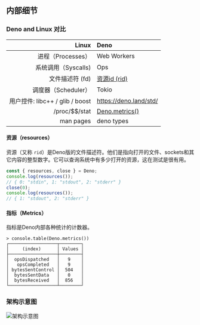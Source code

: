 ## 内部细节

### Deno and Linux 对比

|                       **Linux** | **Deno**                         |
| ------------------------------: | :------------------------------- |
|                进程（Processes） | Web Workers                      |
|              系统调用（Syscalls) | Ops                              |
|                   文件描述符 (fd) | [资源id (rid)](#resources)       |
|              调度器（Scheduler） | Tokio                            |
| 用户控件: libc++ / glib / boost | https://deno.land/std/           |
|                 /proc/\$\$/stat | [Deno.metrics()](#metrics)       |
|                       man pages | deno types                       |

#### 资源（resources）

资源（又称 `rid`）是Deno版的文件描述符。他们是指向打开的文件、sockets和其它内容的整型数字。它可以查询系统中有多少打开的资源，这在测试是很有用。

```ts
const { resources, close } = Deno;
console.log(resources());
// { 0: "stdin", 1: "stdout", 2: "stderr" }
close(0);
console.log(resources());
// { 1: "stdout", 2: "stderr" }
```

#### 指标（Metrics）

指标是Deno内部各种统计的计数器。

```shell
> console.table(Deno.metrics())
┌──────────────────┬────────┐
│     (index)      │ Values │
├──────────────────┼────────┤
│  opsDispatched   │   9    │
│   opsCompleted   │   9    │
│ bytesSentControl │  504   │
│  bytesSentData   │   0    │
│  bytesReceived   │  856   │
└──────────────────┴────────┘
```

### 架构示意图

![架构示意图](https://deno.land/images/schematic_v0.2.png)